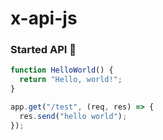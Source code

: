 # x-api-js

### Started API 🚀
```js
function HelloWorld() {
  return "Hello, world!";
}

app.get("/test", (req, res) => {
  res.send("hello world");
});
```

